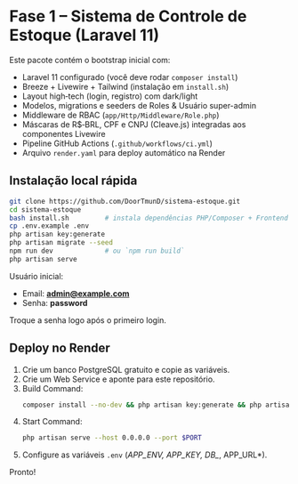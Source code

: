 # Fase 1 – Sistema de Controle de Estoque (Laravel 11)

Este pacote contém o bootstrap inicial com:

* Laravel 11 configurado (você deve rodar `composer install`)
* Breeze + Livewire + Tailwind (instalação em `install.sh`)
* Layout high‑tech (login, registro) com dark/light
* Modelos, migrations e seeders de Roles & Usuário super-admin
* Middleware de RBAC (`app/Http/Middleware/Role.php`)
* Máscaras de R$‑BRL, CPF e CNPJ (Cleave.js) integradas aos componentes Livewire
* Pipeline GitHub Actions (`.github/workflows/ci.yml`)
* Arquivo `render.yaml` para deploy automático na Render

## Instalação local rápida

```bash
git clone https://github.com/DoorTmunD/sistema-estoque.git
cd sistema-estoque
bash install.sh         # instala dependências PHP/Composer + Frontend
cp .env.example .env
php artisan key:generate
php artisan migrate --seed
npm run dev             # ou `npm run build`
php artisan serve
```

Usuário inicial:
* Email: **admin@example.com**
* Senha: **password**

Troque a senha logo após o primeiro login.

## Deploy no Render

1. Crie um banco PostgreSQL gratuito e copie as variáveis.
2. Crie um Web Service e aponte para este repositório.
3. Build Command:
   ```bash
   composer install --no-dev && php artisan key:generate && php artisan migrate --force && npm ci && npm run build
   ```
4. Start Command:
   ```bash
   php artisan serve --host 0.0.0.0 --port $PORT
   ```
5. Configure as variáveis `.env` (*APP_ENV, APP_KEY, DB_*, APP_URL*).

Pronto!